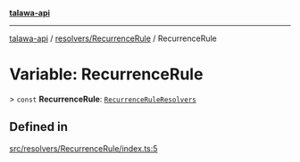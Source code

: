 [**talawa-api**](../../../README.md)

***

[talawa-api](../../../modules.md) / [resolvers/RecurrenceRule](../README.md) / RecurrenceRule

# Variable: RecurrenceRule

\> `const` **RecurrenceRule**: [`RecurrenceRuleResolvers`](../../../types/generatedGraphQLTypes/type-aliases/RecurrenceRuleResolvers.md)

## Defined in

[src/resolvers/RecurrenceRule/index.ts:5](https://github.com/PalisadoesFoundation/talawa-api/blob/832d310bae30bd8cb45fb1b44f62dd776dccc52f/src/resolvers/RecurrenceRule/index.ts#L5)
